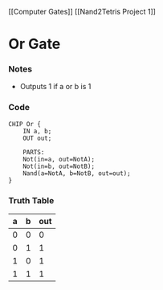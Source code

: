 [[Computer Gates]]
[[Nand2Tetris Project 1]]
#  Or Gate
### Notes
- Outputs 1 if a or b is 1
### Code
```
CHIP Or {
    IN a, b;
    OUT out;

    PARTS:
    Not(in=a, out=NotA);
	Not(in=b, out=NotB);
	Nand(a=NotA, b=NotB, out=out);
}
```
### Truth Table

a | b | out
-- | -- | --
 0|0|0
 0|1|1
 1|0|1
 1|1|1
